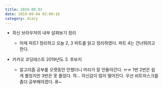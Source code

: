 ```yaml
---
title: 2019.09.03
date: 2019-09-04 02:09:16
category: diary
---
```





* 최신 브라우저의 내부 살펴보기 정리

  * 어제 파트1 정리하고 오늘 2, 3 파트를 읽고 정리하였다. 파트 4는 건너뛰려고 한다.

* 카카오 코딩테스트 2019년도 3. 후보키
  * 알고리즘 공부를 오랫동안 안했더니 머리가 잘 안돌아간다. ㅠㅠ 1번 2번은 쉽게 풀었지만 3번은 못 풀었다. 하... 자신감이 많이 떨어진다. 우선 비트마스크를 좀더 공부해야겠다. 퓨~